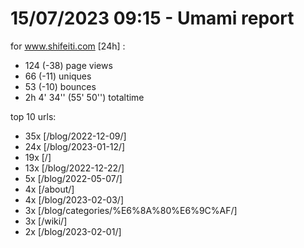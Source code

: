 # 15/07/2023 09:15 - Umami report
for www.shifeiti.com [24h] :

 - 124 (-38) page views
 - 66 (-11) uniques
 - 53 (-10) bounces
 - 2h 4' 34'' (55' 50'') totaltime


top 10 urls:
 - 35x [/blog/2022-12-09/]
 - 24x [/blog/2023-01-12/]
 - 19x [/]
 - 13x [/blog/2022-12-22/]
 - 5x [/blog/2022-05-07/]
 - 4x [/about/]
 - 4x [/blog/2023-02-03/]
 - 3x [/blog/categories/%E6%8A%80%E6%9C%AF/]
 - 3x [/wiki/]
 - 2x [/blog/2023-02-01/]


